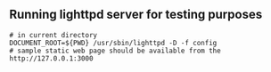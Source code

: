 ## Running lighttpd server for testing purposes

```shell
# in current directory
DOCUMENT_ROOT=${PWD} /usr/sbin/lighttpd -D -f config
# sample static web page should be available from the http://127.0.0.1:3000
```

